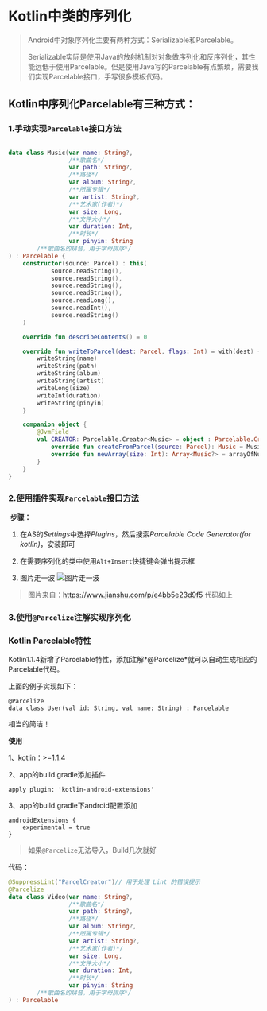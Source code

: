 # Kotlin中类的序列化

> Android中对象序列化主要有两种方式：Serializable和Parcelable。
>
> Serializable实际是使用Java的放射机制对对象做序列化和反序列化，其性能远低于使用Parcelable。但是使用Java写的Parcelable有点繁琐，需要我们实现Parcelable接口，手写很多模板代码。

## Kotlin中序列化Parcelable有三种方式：

### 1.手动实现`Parcelable`接口方法

```kotlin

data class Music(var name: String?,
                 /**歌曲名*/
                 var path: String?,
                 /**路径*/
                 var album: String?,
                 /**所属专辑*/
                 var artist: String?,
                 /**艺术家(作者)*/
                 var size: Long,
                 /**文件大小*/
                 var duration: Int,
                 /**时长*/
                 var pinyin: String
        /**歌曲名的拼音，用于字母排序*/
) : Parcelable {
    constructor(source: Parcel) : this(
            source.readString(),
            source.readString(),
            source.readString(),
            source.readString(),
            source.readLong(),
            source.readInt(),
            source.readString()
    )

    override fun describeContents() = 0

    override fun writeToParcel(dest: Parcel, flags: Int) = with(dest) {
        writeString(name)
        writeString(path)
        writeString(album)
        writeString(artist)
        writeLong(size)
        writeInt(duration)
        writeString(pinyin)
    }

    companion object {
        @JvmField
        val CREATOR: Parcelable.Creator<Music> = object : Parcelable.Creator<Music> {
            override fun createFromParcel(source: Parcel): Music = Music(source)
            override fun newArray(size: Int): Array<Music?> = arrayOfNulls(size)
        }
    }
}
```

### 2.使用插件实现`Parcelable`接口方法

​     **步骤：**

1. 在AS的*Settings*中选择*Plugins*，然后搜索*Parcelable Code Generator(for kotlin)*，安装即可     

2. 在需要序列化的类中使用`Alt+Insert`快捷键会弹出提示框

3. 图片走一波
 ![图片走一波](C:\Users\tangdekun\Desktop\usage.gif)
  > 图片来自：https://www.jianshu.com/p/e4bb5e23d9f5
代码如上

### 3.使用`@Parcelize`注解实现序列化

### Kotlin Parcelable特性

Kotlin1.1.4新增了Parcelable特性，添加注解*@Parcelize*就可以自动生成相应的Parcelable代码。

  上面的例子实现如下：

```
@Parcelize
data class User(val id: String, val name: String) : Parcelable
```

相当的简洁！

**使用**

1、kotlin：>=1.1.4

2、app的build.gradle添加插件

```
apply plugin: 'kotlin-android-extensions'
```

3、app的build.gradle下android配置添加

```
androidExtensions {
    experimental = true
}
```

> 如果`@Parcelize`无法导入，Build几次就好

代码：

```kotlin
@SuppressLint("ParcelCreator")// 用于处理 Lint 的错误提示
@Parcelize
data class Video(var name: String?,
                 /**歌曲名*/
                 var path: String?,
                 /**路径*/
                 var album: String?,
                 /**所属专辑*/
                 var artist: String?,
                 /**艺术家(作者)*/
                 var size: Long,
                 /**文件大小*/
                 var duration: Int,
                 /**时长*/
                 var pinyin: String
        /**歌曲名的拼音，用于字母排序*/
) : Parcelable
```

